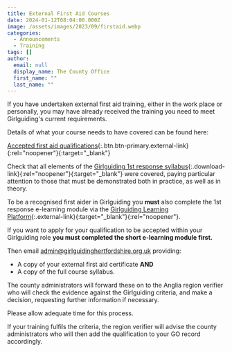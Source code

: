 ```yaml
---
title: External First Aid Courses
date: 2024-01-12T08:04:00.000Z
image: /assets/images/2023/09/firstaid.webp
categories:
  - Announcements
  - Training
tags: []
author:
  email: null
  display_name: The County Office
  first_name: ""
  last_name: ""
---
```

If you have undertaken external first aid training, either in the work place or personally, you may have already received the training you need to meet Girlguiding's current requirements.

Details of what your course needs to have covered can be found here:

[Accepted first aid qualifications](https://www.girlguiding.org.uk/information-for-volunteers/learning-and-development/first-aid-training/accepted-first-aid-qualifications/){:.btn.btn-primary.external-link}{:rel="noopener"}{:target="_blank"}

Check that all elements of the [Girlguiding 1st response syllabus](/assets/docs/2024/1st-response-syllabusv.2.docx){:.download-link}{:rel="noopener"}{:target="_blank"} were covered, paying particular attention to those that must be demonstrated both in practice, as well as in theory.

To be a recognised first aider in Girlguiding you **must** also complete the 1st response e-learning module via the [Girlguiding Learning Platform][2]{:.external-link}{:target="_blank"}{:rel="noopener"}.

If you want to apply for your qualification to be accepted within your Girlguiding role **you must completed the short e-learning module first.**

Then email <admin@girlguidinghertfordshire.org.uk> providing:

- A copy of your external first aid certificate **AND**
- A copy of the full course syllabus.

The county administrators will forward these on to the Anglia region verifier who will check the evidence against the Girlguiding criteria, and make a decision, requesting further information if necessary.

Please allow adequate time for this process.

If your training fulfils the criteria, the region verifier will advise the county administrators who will then add the qualification to your GO record accordingly.

[2]: https://learning.girlguiding.org.uk/
